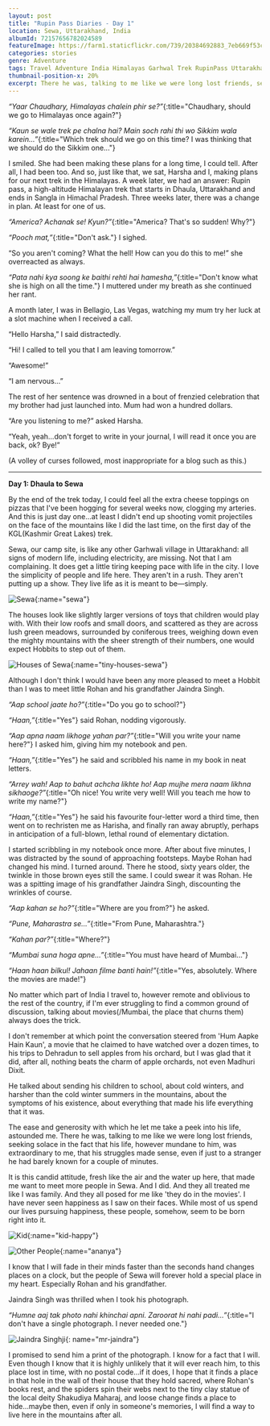 ```yaml
---
layout: post
title: "Rupin Pass Diaries - Day 1"
location: Sewa, Uttarakhand, India
albumId: 72157656782024589
featureImage: https://farm1.staticflickr.com/739/20384692883_7eb669f53c_c.jpg
categories: stories
genre: Adventure
tags: Travel Adventure India Himalayas Garhwal Trek RupinPass Uttarakhand People 
thumbnail-position-x: 20%
excerpt: There he was, talking to me like we were long lost friends, seeking solace in the fact that his life, however mundane to him, was extraordinary to me...
---
```


_“Yaar Chaudhary, Himalayas chalein phir se?”_{:title="Chaudhary, should we go to Himalayas once again?"}

_“Kaun se wale trek pe chalna hai? Main soch rahi thi wo Sikkim wala karein...”_{:title="Which trek should we go on this time? I was thinking that we should do the Sikkim one..."}

I smiled. She had been making these plans for a long time, I could tell. After all, I had been too. 
And so, just like that, we sat, Harsha and I, making plans for our next trek in the Himalayas. A week later, we had an answer: Rupin pass, a high-altitude Himalayan trek that starts in Dhaula, Uttarakhand and ends in Sangla in Himachal Pradesh. Three weeks later, there was a change in plan. At least for one of us.

_“America? Achanak se! Kyun?”_{:title="America? That's so sudden! Why?"}

_“Pooch mat,”_{:title="Don't ask."} I sighed.

“So you aren't coming? What the hell! How can you do this to me!” she overreacted as always.

_“Pata nahi kya soong ke baithi rehti hai hamesha,”_{:title="Don't know what she is high on all the time."} I muttered under my breath as she continued her rant.

A month later, I was in Bellagio, Las Vegas, watching my mum try her luck at a slot machine when I received a call.

“Hello Harsha,” I said distractedly. 

“Hi! I called to tell you that I am leaving tomorrow.”

“Awesome!”

“I am nervous...”

The rest of her sentence was drowned in a bout of frenzied celebration that my brother had just launched into. Mum had won a hundred dollars.

“Are you listening to me?” asked Harsha.

“Yeah, yeah...don't forget to write in your journal, I will read it once you are back, ok? Bye!” 

(A volley of curses followed, most inappropriate for a blog such as this.)

***

**Day 1: Dhaula to Sewa**

By the end of the trek today, I could feel all the extra cheese toppings on pizzas that I've been hogging for several weeks now, clogging my arteries. And this is just day one...at least I didn't end up shooting vomit projectiles on the face of the mountains like I did the last time, on the first day of the KGL(Kashmir Great Lakes) trek.  
	
Sewa, our camp site, is like any other Garhwali village in Uttarakhand: all signs of modern life, including electricity, are missing. Not that I am complaining. It does get a little tiring keeping pace with life in the city. I love the simplicity of people and life here. They aren't in a rush. They aren't putting up a show. They live life as it is meant to be—simply. 

![Sewa](){:name="sewa"}

The houses look like slightly larger versions of toys that children would play with. With their low roofs and small doors, and scattered as they are across lush green meadows, surrounded by coniferous trees, weighing down even the mighty mountains with the sheer strength of their numbers, one would expect Hobbits to step out of them. 

![Houses of Sewa](){:name="tiny-houses-sewa"}

Although I don't think I would have been any more pleased to meet a Hobbit than I was to meet little Rohan and his grandfather Jaindra Singh. 

_“Aap school jaate ho?”_{:title="Do you go to school?"}

_“Haan,”_{:title="Yes"} said Rohan, nodding vigorously.

_“Aap apna naam likhoge yahan par?”_{:title="Will you write your name here?"} I asked him, giving him my notebook and pen.

_“Haan,”_{:title="Yes"} he said and scribbled his name in my book in neat letters.

_“Arrey wah! Aap to bahut achcha likhte ho! Aap mujhe mera naam likhna sikhaoge?”_{:title="Oh nice! You write very well! Will you teach me how to write my name?"}

_“Haan,”_{:title="Yes"} he said his favourite four-letter word a third time, then went on to rechristen me as Harisha, and finally ran away abruptly, perhaps in anticipation of a full-blown, lethal round of elementary dictation. 

I started scribbling in my notebook once more. After about five minutes, I was distracted by the sound of approaching footsteps. Maybe Rohan had changed his mind. I turned around. There he stood, sixty years older, the twinkle in those brown eyes still the same. I could swear it was Rohan. He was a spitting image of his grandfather Jaindra Singh, discounting the wrinkles of course.

_“Aap kahan se ho?”_{:title="Where are you from?"} he asked.

_“Pune, Maharastra se...”_{:title="From Pune, Maharashtra."}

_“Kahan par?”_{:title="Where?"}

_“Mumbai suna hoga apne...”_{:title="You must have heard of Mumbai..."}

_“Haan haan bilkul! Jahaan filme banti hain!”_{:title="Yes, absolutely. Where the movies are made!"}

No matter which part of India I travel to, however remote and oblivious to the rest of the country, if I'm ever struggling to find a common ground of discussion, talking about movies(/Mumbai, the place that churns them) always does the trick.

I don't remember at which point the conversation steered from 'Hum Aapke Hain Kaun', a movie that he claimed to have watched over a dozen times, to his trips to Dehradun to sell apples from his orchard, but I was glad that it did, after all, nothing beats the charm of apple orchards, not even Madhuri Dixit. 

He talked about sending his children to school, about cold winters, and harsher than the cold winter summers in the mountains, about the symptoms of his existence, about everything that made his life everything that it was. 

The ease and generosity with which he let me take a peek into his life, astounded me. There he was, talking to me like we were long lost friends, seeking solace in the fact that his life, however mundane to him, was extraordinary to me, that his struggles made sense, even if just to a stranger he had barely known for a couple of minutes.

It is this candid attitude, fresh like the air and the water up here, that made me want to meet more people in Sewa. And I did. And they all treated me like I was family. And they all posed for me like 'they do in the movies'. I have never seen happiness as I saw on their faces. While most of us spend our lives pursuing happiness, these people, somehow, seem to be born right into it. 

![Kid](){:name="kid-happy"}


![Other People](){:name="ananya"}

I know that I will fade in their minds faster than the seconds hand changes places on a clock, but the people of Sewa will forever hold a special place in my heart. Especially Rohan and his grandfather.

Jaindra Singh was thrilled when I took his photograph.

_“Humne aaj tak photo nahi khinchai apni. Zaroorat hi nahi padi...”_{:title="I don't have a single photograph. I never needed one."}

![Jaindra Singhji](){: name="mr-jaindra"}

I promised to send him a print of the photograph. I know for a fact that I will. Even though I know that it is highly unlikely that it will ever reach him, to this place lost in time, with no postal code...if it does, I hope that it finds a place in that hole in the wall of their house that they hold sacred, where Rohan's books rest, and the spiders spin their webs next to the tiny clay statue of the local deity Shakudiya Maharaj, and loose change finds a place to hide...maybe then, even if only in someone's memories, I will find a way to live here in the mountains after all.